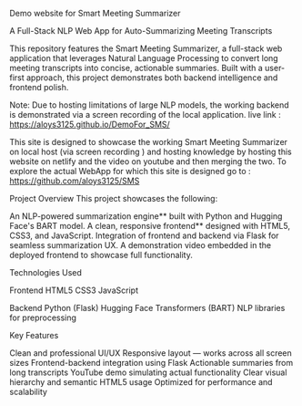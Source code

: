Demo website for Smart Meeting Summarizer

A Full-Stack NLP Web App for Auto-Summarizing Meeting Transcripts

This repository features the Smart Meeting Summarizer, a full-stack web application that leverages Natural Language Processing to convert long meeting transcripts into concise, actionable summaries. Built with a user-first approach, this project demonstrates both backend intelligence and frontend polish.

Note: Due to hosting limitations of large NLP models, the working backend is demonstrated via a screen recording of the local application.
live link : https://aloys3125.github.io/DemoFor_SMS/

This site is designed to showcase the working Smart Meeting Summarizer on local host (via screen recording ) and hosting knowledge by hosting this website on netlify and the video on youtube and then merging the two. 
To explore the actual WebApp for which this site is designed go to :
https://github.com/aloys3125/SMS

 Project Overview
This project showcases the following:

 An NLP-powered summarization engine** built with Python and Hugging Face's BART model.
 A clean, responsive frontend** designed with HTML5, CSS3, and JavaScript.
 Integration of frontend and backend via Flask for seamless summarization UX.
A demonstration video embedded in the deployed frontend to showcase full functionality.

Technologies Used

Frontend
 HTML5
CSS3
JavaScript

Backend
 Python (Flask)
 Hugging Face Transformers (BART)
 NLP libraries for preprocessing

 Key Features

 Clean and professional UI/UX
 Responsive layout — works across all screen sizes
 Frontend-backend integration using Flask
Actionable summaries from long transcripts
 YouTube demo simulating actual functionality
Clear visual hierarchy and semantic HTML5 usage
Optimized for performance and scalability
